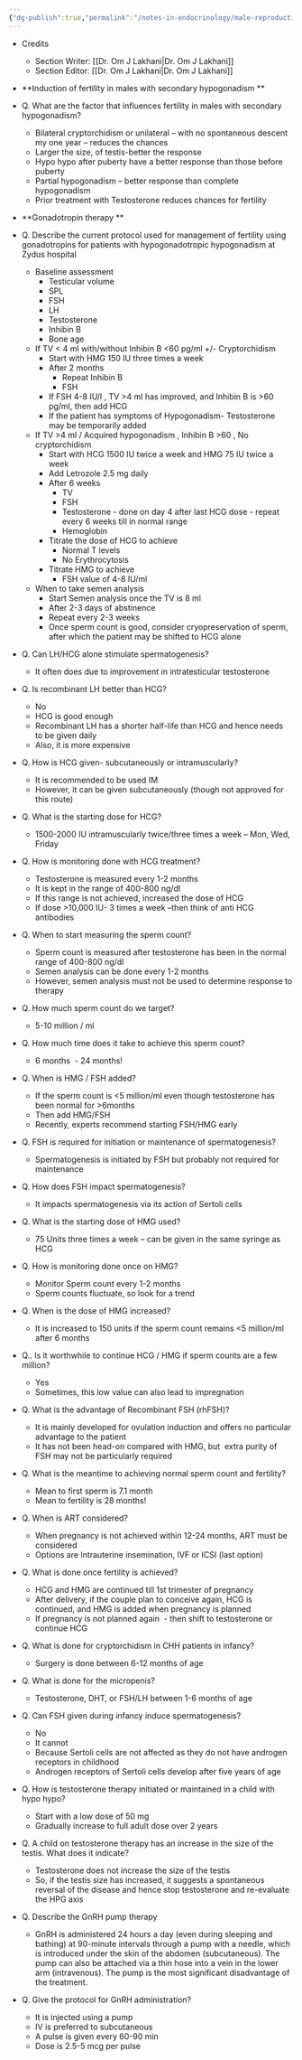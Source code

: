```yaml
---
{"dg-publish":true,"permalink":"/notes-in-endocrinology/male-reproductive-endocrinology/male-hypogonadism/treatment-of-secondary-hypogonadism-and-idiopathic-hypogonadotropic-hypogonadism-in-men/"}
---
```


- Credits
    - Section Writer: [[Dr. Om J Lakhani\|Dr. Om J Lakhani]]
    - Section Editor: [[Dr. Om J Lakhani\|Dr. Om J Lakhani]]


- **Induction of fertility in males with secondary hypogonadism **


- Q. What are the factor that influences fertility in males with secondary hypogonadism?
    - Bilateral cryptorchidism or unilateral – with no spontaneous descent my one year – reduces the chances
    - Larger the size, of testis-better the response
    - Hypo hypo after puberty have a better response than those before puberty
    - Partial hypogonadism – better response than complete hypogonadism
    - Prior treatment with Testosterone reduces chances for fertility


- **Gonadotropin therapy **


- Q. Describe the current protocol used for management of fertility using gonadotropins for  patients with hypogonadotropic hypogonadism at Zydus hospital 
    - Baseline assessment
        - Testicular volume
        - SPL
        - FSH
        - LH
        - Testosterone
        - Inhibin B
        - Bone age
    - If TV < 4 ml with/without Inhibin B <60 pg/ml +/- Cryptorchidism
        - Start with HMG 150 IU three times a week
        - After 2 months
            - Repeat Inhibin B
            - FSH
        - If FSH 4-8 IU/l , TV >4 ml has improved, and Inhibin B is >60 pg/ml, then add HCG
        - If the patient has symptoms of Hypogonadism- Testosterone may be temporarily added
    - If TV >4 ml / Acquired hypogonadism , Inhibin B >60 , No cryptorchidism
        - Start with HCG 1500 IU twice a week and HMG 75 IU twice a week
        - Add Letrozole 2.5 mg daily
        - After 6 weeks
            - TV
            - FSH
            - Testosterone - done on day 4 after last HCG dose - repeat every 6 weeks till in normal range
            - Hemoglobin
        - Titrate the dose of HCG to achieve
            - Normal T levels
            - No Erythrocytosis
        - Titrate HMG to achieve
            - FSH value of 4-8 IU/ml
    - When to take semen analysis
        - Start Semen analysis once the TV is 8 ml
        - After 2-3 days of abstinence
        - Repeat every 2-3 weeks
        - Once sperm count is good, consider cryopreservation of sperm, after which the patient may be shifted to HCG alone


- Q. Can LH/HCG alone stimulate spermatogenesis?
    - It often does due to improvement in intratesticular testosterone


- Q. Is recombinant LH better than HCG?
    - No
    - HCG is good enough
    - Recombinant LH has a shorter half-life than HCG and hence needs to be given daily
    - Also, it is more expensive


- Q. How is HCG given- subcutaneously or intramuscularly?
    - It is recommended to be used IM
    - However, it can be given subcutaneously (though not approved for this route)


- Q. What is the starting dose for HCG?
    - 1500-2000 IU intramuscularly twice/three times a week – Mon, Wed, Friday


- Q. How is monitoring done with HCG treatment?
    - Testosterone is measured every 1-2 months
    - It is kept in the range of 400-800 ng/dl
    - If this range is not achieved, increased the dose of HCG
    - If dose >10,000 IU- 3 times a week –then think of anti HCG antibodies


- Q. When to start measuring the sperm count?
    - Sperm count is measured after testosterone has been in the normal range of 400-800 ng/dl
    - Semen analysis can be done every 1-2 months
    - However, semen analysis must not be used to determine response to therapy


- Q. How much sperm count do we target?
    - 5-10 million / ml


- Q. How much time does it take to achieve this sperm count?
    - 6 months  - 24 months!


- Q. When is HMG / FSH added?
    - If the sperm count is <5 million/ml even though testosterone has been normal for >6months
    - Then add HMG/FSH
    - Recently, experts recommend starting FSH/HMG early 


- Q. FSH is required for initiation or maintenance of spermatogenesis?
    - Spermatogenesis is initiated by FSH but probably not required for maintenance


- Q. How does FSH impact spermatogenesis?
    - It impacts spermatogenesis via its action of Sertoli cells


- Q. What is the starting dose of HMG used?
    - 75 Units three times a week – can be given in the same syringe as HCG


- Q. How is monitoring done once on HMG?
    - Monitor Sperm count every 1-2 months
    - Sperm counts fluctuate, so look for a trend


- Q. When is the dose of HMG increased?
    - It is increased to 150 units if the sperm count remains <5 million/ml after 6 months


- Q.. Is it worthwhile to continue HCG / HMG if sperm counts are a few million?
    - Yes
    - Sometimes, this low value can also lead to impregnation


- Q. What is the advantage of Recombinant FSH (rhFSH)?
    - It is mainly developed for ovulation induction and offers no particular advantage to the patient
    - It has not been head-on compared with HMG, but  extra purity of FSH may not be particularly required


- Q. What is the meantime to achieving normal sperm count and fertility?
    - Mean to first sperm is 7.1 month
    - Mean to fertility is 28 months!


- Q. When is ART considered?
    - When pregnancy is not achieved within 12-24 months, ART must be considered
    - Options are Intrauterine insemination, IVF or ICSI (last option)


- Q. What is done once fertility is achieved?
    - HCG and HMG are continued till 1st trimester of pregnancy
    - After delivery, if the couple plan to conceive again, HCG is continued, and HMG is added when pregnancy is planned
    - If pregnancy is not planned again  - then shift to testosterone or continue HCG


- Q. What is done for cryptorchidism in CHH patients in infancy?
    - Surgery is done between 6-12 months of age


- Q. What is done for the micropenis?
    - Testosterone, DHT, or FSH/LH between 1-6 months of age


- Q. Can FSH given during infancy induce spermatogenesis?
    - No
    - It cannot
    - Because Sertoli cells are not affected as they do not have androgen receptors in childhood
    - Androgen receptors of Sertoli cells develop after five years of age


- Q. How is testosterone therapy initiated or maintained in a child with hypo hypo?
    - Start with a low dose of 50 mg
    - Gradually increase to full adult dose over 2 years


- Q. A child on testosterone therapy has an increase in the size of the testis. What does it indicate?
    - Testosterone does not increase the size of the testis
    - So, if the testis size has increased, it suggests a spontaneous reversal of the disease and hence stop testosterone and re-evaluate the HPG axis


- Q. Describe the GnRH pump therapy 
    - GnRH is administered 24 hours a day (even during sleeping and bathing) at 90-minute intervals through a pump with a needle, which is introduced under the skin of the abdomen (subcutaneous). The pump can also be attached via a thin hose into a vein in the lower arm (intravenous). The pump is the most significant disadvantage of the treatment.


- Q. Give the protocol for GnRH administration?
    - It is injected using a pump
    - IV is preferred to subcutaneous
    - A pulse is given every 60-90 min
    - Dose is 2.5-5 mcg per pulse
